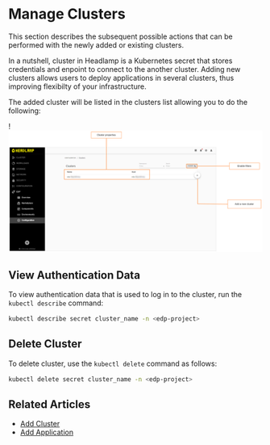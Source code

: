 # Manage Clusters

This section describes the subsequent possible actions that can be performed with the newly added or existing clusters.

In a nutshell, cluster in Headlamp is a Kubernetes secret that stores credentials and enpoint to connect to the another cluster. Adding new clusters allows users to deploy applications in several clusters, thus improving flexibilty of your infrastructure.

The added cluster will be listed in the clusters list allowing you to do the following:

!![Clusters list](../assets/headlamp-user-guide/headlamp-cluster-overview.png "Clusters list")

## View Authentication Data

To view authentication data that is used to log in to the cluster, run the `kubectl describe` command:

  ```bash
  kubectl describe secret cluster_name -n <edp-project>
  ```

## Delete Cluster

To delete cluster, use the `kubectl delete` command as follows:

  ```bash
  kubectl delete secret cluster_name -n <edp-project>
  ```

## Related Articles

* [Add Cluster](../headlamp-user-guide/add-cluster.md)
* [Add Application](../headlamp-user-guide/add-application.md)
